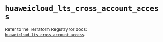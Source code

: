 # `huaweicloud_lts_cross_account_access`

Refer to the Terraform Registry for docs: [`huaweicloud_lts_cross_account_access`](https://registry.terraform.io/providers/huaweicloud/huaweicloud/1.71.1/docs/resources/lts_cross_account_access).
